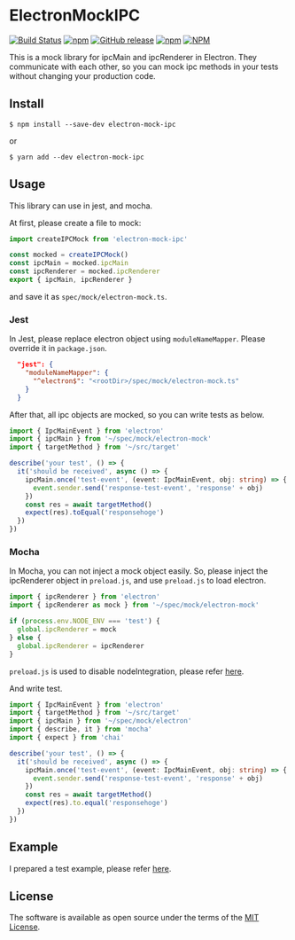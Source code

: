 # ElectronMockIPC
[![Build Status](https://travis-ci.com/h3poteto/electron-mock-ipc.svg?branch=master)](https://travis-ci.com/h3poteto/electron-mock-ipc)
[![npm](https://img.shields.io/npm/v/electron-mock-ipc.svg)](https://www.npmjs.com/package/electron-mock-ipc)
[![GitHub release](https://img.shields.io/github/release/h3poteto/electron-mock-ipc.svg)](https://github.com/h3poteto/electron-mock-ipc/releases)
[![npm](https://img.shields.io/npm/dm/electron-mock-ipc)](https://www.npmjs.com/package/electron-mock-ipc)
[![NPM](https://img.shields.io/npm/l/electron-mock-ipc)](/LICENSE.txt)

This is a mock library for ipcMain and ipcRenderer in Electron. They communicate with each other, so you can mock ipc methods in your tests without changing your production code.


## Install

```
$ npm install --save-dev electron-mock-ipc
```

or

```
$ yarn add --dev electron-mock-ipc
```

## Usage
This library can use in jest, and mocha.

At first, please create a file to mock:

```typescript
import createIPCMock from 'electron-mock-ipc'

const mocked = createIPCMock()
const ipcMain = mocked.ipcMain
const ipcRenderer = mocked.ipcRenderer
export { ipcMain, ipcRenderer }
```
and save it as `spec/mock/electron-mock.ts`.


### Jest
In Jest, please replace electron object using `moduleNameMapper`. Please override it in `package.json`.

```json
  "jest": {
    "moduleNameMapper": {
      "^electron$": "<rootDir>/spec/mock/electron-mock.ts"
    }
  }
```

After that, all ipc objects are mocked, so you can write tests as below.

```typescript
import { IpcMainEvent } from 'electron'
import { ipcMain } from '~/spec/mock/electron-mock'
import { targetMethod } from '~/src/target'

describe('your test', () => {
  it('should be received', async () => {
    ipcMain.once('test-event', (event: IpcMainEvent, obj: string) => {
      event.sender.send('response-test-event', 'response' + obj)
    })
    const res = await targetMethod()
    expect(res).toEqual('responsehoge')
  })
})
```

### Mocha
In Mocha, you can not inject a mock object easily. So, please inject the ipcRenderer object in `preload.js`, and use `preload.js` to load electron.

```javascript
import { ipcRenderer } from 'electron'
import { ipcRenderer as mock } from '~/spec/mock/electron-mock'

if (process.env.NODE_ENV === 'test') {
  global.ipcRenderer = mock
} else {
  global.ipcRenderer = ipcRenderer
}
```

`preload.js` is used to disable nodeIntegration, please refer [here](https://stackoverflow.com/questions/52236641/electron-ipc-and-nodeintegration).


And write test.

```typescript
import { IpcMainEvent } from 'electron'
import { targetMethod } from '~/src/target'
import { ipcMain } from '~/spec/mock/electron'
import { describe, it } from 'mocha'
import { expect } from 'chai'

describe('your test', () => {
  it('should be received', async () => {
    ipcMain.once('test-event', (event: IpcMainEvent, obj: string) => {
      event.sender.send('response-test-event', 'response' + obj)
    })
    const res = await targetMethod()
    expect(res).to.equal('responsehoge')
  })
})
```

## Example
I prepared a test example, please refer [here](example).

## License

The software is available as open source under the terms of the [MIT License](https://opensource.org/licenses/MIT).
